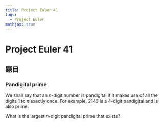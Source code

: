 ```yaml
---
title: Project Euler 41
tags:
  - Project Euler
mathjax: true
---
```

<escape><!-- more --></escape>

# Project Euler 41
## 题目
### Pandigital prime
We shall say that an $n$-digit number is pandigital if it makes use of all the digits $1$ to $n$ exactly once. For example, $2143$ is a $4$-digit pandigital and is also prime.

What is the largest $n$-digit pandigital prime that exists?
